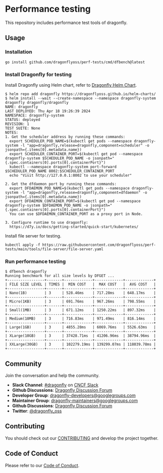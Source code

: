 # Performance testing

This repository includes performance test tools of dragonfly.

## Usage

### Installation

```shell
go install github.com/dragonflyoss/perf-tests/cmd/dfbench@latest
```

### Install Dragonfly for testing

Install Dragonfly using Helm chart, refer to [Dragonfly Helm Chart](https://d7y.io/docs/next/getting-started/installation/helm-charts/).

<!-- markdownlint-disable -->

```shell
$ helm repo add dragonfly https://dragonflyoss.github.io/helm-charts/
$ helm install --wait --create-namespace --namespace dragonfly-system dragonfly dragonfly/dragonfly
NAME: dragonfly
LAST DEPLOYED: Thu Apr 18 19:26:39 2024
NAMESPACE: dragonfly-system
STATUS: deployed
REVISION: 1
TEST SUITE: None
NOTES:
1. Get the scheduler address by running these commands:
  export SCHEDULER_POD_NAME=$(kubectl get pods --namespace dragonfly-system -l "app=dragonfly,release=dragonfly,component=scheduler" -o jsonpath={.items[0].metadata.name})
  export SCHEDULER_CONTAINER_PORT=$(kubectl get pod --namespace dragonfly-system $SCHEDULER_POD_NAME -o jsonpath="{.spec.containers[0].ports[0].containerPort}")
  kubectl --namespace dragonfly-system port-forward $SCHEDULER_POD_NAME 8002:$SCHEDULER_CONTAINER_PORT
  echo "Visit http://127.0.0.1:8002 to use your scheduler"

2. Get the dfdaemon port by running these commands:
  export DFDAEMON_POD_NAME=$(kubectl get pods --namespace dragonfly-system -l "app=dragonfly,release=dragonfly,component=dfdaemon" -o jsonpath={.items[0].metadata.name})
  export DFDAEMON_CONTAINER_PORT=$(kubectl get pod --namespace dragonfly-system $DFDAEMON_POD_NAME -o jsonpath="{.spec.containers[0].ports[0].containerPort}")
  You can use $DFDAEMON_CONTAINER_PORT as a proxy port in Node.

3. Configure runtime to use dragonfly:
  https://d7y.io/docs/getting-started/quick-start/kubernetes/
```

<!-- markdownlint-restore -->

Install file server for testing.

```shell
kubectl apply -f https://raw.githubusercontent.com/dragonflyoss/perf-tests/main/tools/file-server/file-server.yaml
```

### Run performance testing

```text
$ dfbench dragonfly
Running benchmark for all size levels by DFGET ...
+-----------------+-------+-------------+-------------+-------------+
| FILE SIZE LEVEL | TIMES |  MIN COST   |  MAX COST   |  AVG COST   |
+-----------------+-------+-------------+-------------+-------------+
| Nano(1B)        | 3     | 528.46ms    | 717.28ms    | 648.17ms    |
+-----------------+-------+-------------+-------------+-------------+
| Micro(1KB)      | 3     | 691.76ms    | 967.26ms    | 798.55ms    |
+-----------------+-------+-------------+-------------+-------------+
| Small(1MB)      | 3     | 671.12ms    | 1250.22ms   | 897.32ms    |
+-----------------+-------+-------------+-------------+-------------+
| Medium(10MB)    | 3     | 716.83ms    | 971.49ms    | 816.14ms    |
+-----------------+-------+-------------+-------------+-------------+
| Large(1GB)      | 3     | 4855.28ms   | 6069.76ms   | 5526.63ms   |
+-----------------+-------+-------------+-------------+-------------+
| XLarge(10GB)    | 3     | 37428.71ms  | 41206.96ms  | 38794.96ms  |
+-----------------+-------+-------------+-------------+-------------+
| XXLarge(30GB)   | 3     | 102279.19ms | 139299.07ms | 118039.78ms |
+-----------------+-------+-------------+-------------+-------------+
```

## Community

Join the conversation and help the community.

- **Slack Channel**: [#dragonfly](https://cloud-native.slack.com/messages/dragonfly/) on [CNCF Slack](https://slack.cncf.io/)
- **Github Discussions**: [Dragonfly Discussion Forum](https://github.com/dragonflyoss/dragonfly/discussions)
- **Developer Group**: <dragonfly-developers@googlegroups.com>
- **Maintainer Group**: <dragonfly-maintainers@googlegroups.com>
- **Github Discussions**: [Dragonfly Discussion Forum](https://github.com/dragonflyoss/dragonfly/discussions)
- **Twitter**: [@dragonfly_oss](https://twitter.com/dragonfly_oss)

## Contributing

You should check out our
[CONTRIBUTING](https://github.com/dragonflyoss/dragonfly/blob/main/CONTRIBUTING.md) and develop the project together.

## Code of Conduct

Please refer to our [Code of Conduct](https://github.com/dragonflyoss/dragonfly/blob/main/CODE_OF_CONDUCT.md).
